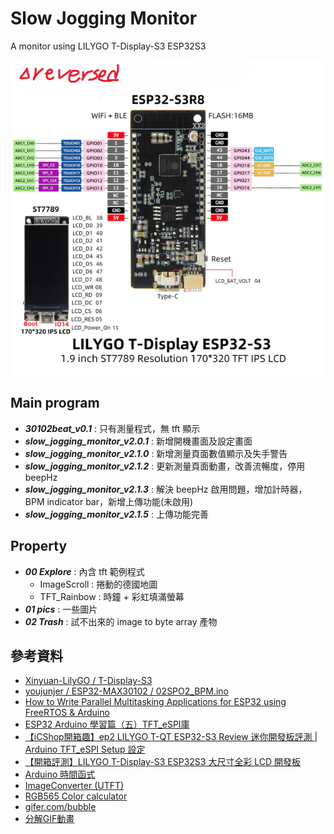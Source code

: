 # Slow Jogging Monitor
A monitor using LILYGO T-Display-S3 ESP32S3

![](https://github.com/Jung217/Slow_Jogging_Monitor/blob/main/property/01%20pics/image-32.png)

## Main program
* ***30102beat_v0.1*** : 只有測量程式，無 tft 顯示
* ***slow_jogging_monitor_v2.0.1*** : 新增開機畫面及設定畫面
* ***slow_jogging_monitor_v2.1.0*** : 新增測量頁面數值顯示及失手警告
* ***slow_jogging_monitor_v2.1.2*** : 更新測量頁面動畫，改善流暢度，停用 beepHz
* ***slow_jogging_monitor_v2.1.3*** : 解決 beepHz 啟用問題，增加計時器，BPM indicator bar，新增上傳功能(未啟用)
* ***slow_jogging_monitor_v2.1.5*** : 上傳功能完善

## Property
* ***00 Explore*** : 內含 tft 範例程式
  * ImageScroll : 捲動的德國地圖
  * TFT_Rainbow : 時鐘 + 彩虹填滿螢幕
* ***01 pics*** : 一些圖片
* ***02 Trash*** : 試不出來的 image to byte array 產物


## 參考資料
* [Xinyuan-LilyGO / T-Display-S3](https://github.com/Xinyuan-LilyGO/T-Display-S3/tree/main)
* [youjunjer / ESP32-MAX30102 / 02SPO2_BPM.ino](https://github.com/youjunjer/ESP32-MAX30102/blob/main/02SPO2_BPM.ino)
* [How to Write Parallel Multitasking Applications for ESP32 using FreeRTOS & Arduino](https://www.circuitstate.com/tutorials/how-to-write-parallel-multitasking-applications-for-esp32-using-freertos-arduino/#google_vignette)
* [ESP32 Arduino 學習篇（五）TFT_eSPI庫](https://blog.csdn.net/DOF526570/article/details/128859819)
* [【iCShop開箱趣】ep2 LILYGO T-QT ESP32-S3 Review 迷你開發板評測 | Arduino TFT_eSPI Setup 設定](https://www.youtube.com/watch?v=APCz1XeYjW4)
* [【開箱評測】LILYGO T-Display-S3 ESP32S3 大尺寸全彩 LCD 開發板](https://www.circuspi.com/index.php/2023/05/31/unboxing-lilygo-t-display-s3/)
* [Arduino 時間函式](https://www.block.tw/blog/arduino-time/)
* [ImageConverter (UTFT)](http://www.rinkydinkelectronics.com/t_imageconverter565.php)
* [RGB565 Color calculator](http://www.rinkydinkelectronics.com/calc_rgb565.php)
* [gifer.com/bubble](https://gifer.com/en/gifs/bubble)
* [分解GIF動畫](https://zh.bloggif.com/gif-extract)
